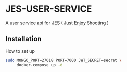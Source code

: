 # JES-USER-SERVICE
A user service api for JES ( Just Enjoy Shooting )

## Installation
How to set up
```sh
sudo MONGO_PORT=27018 PORT=7000 JWT_SECRET=secret \
     docker-compose up -d
```